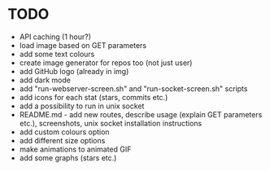 # TODO

- API caching (1 hour?)
- load image based on GET parameters
- add some text colours
- create image generator for repos too (not just user)
- add GitHub logo (already in img)
- add dark mode
- add "run-webserver-screen.sh" and "run-socket-screen.sh" scripts
- add icons for each stat (stars, commits etc.)
- add a possibility to run in unix socket
- README.md - add new routes, describe usage (explain GET parameters etc.), screenshots, unix socket installation instructions
- add custom colours option
- add different size options
- make animations to animated GIF
- add some graphs (stars etc.)
